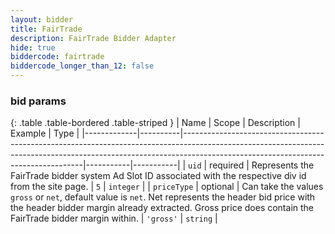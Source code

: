 ```yaml
---
layout: bidder
title: FairTrade
description: FairTrade Bidder Adapter
hide: true
biddercode: fairtrade
biddercode_longer_than_12: false
---
```



### bid params

{: .table .table-bordered .table-striped }
| Name        | Scope    | Description                                                                                                                                                                                                     | Example   | Type      |
|-------------|----------|-----------------------------------------------------------------------------------------------------------------------------------------------------------------------------------------------------------------|-----------|-----------|
| `uid`       | required | Represents the FairTrade bidder system Ad Slot ID associated with the respective div id from the site page.                                                                                                     | `5`       | `integer` |
| `priceType` | optional | Can take the values `gross` or `net`, default value is `net`. Net represents the header bid price with the header bidder margin already extracted. Gross price does contain the FairTrade bidder margin within. | `'gross'` | `string`  |
